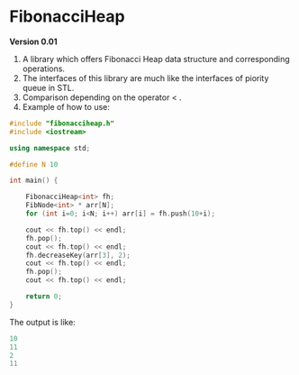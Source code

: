 FibonacciHeap
=============
<b>Version 0.01</b> <br>

1. A library which offers Fibonacci Heap data structure and corresponding operations.<br>
2. The interfaces of this library are much like the interfaces of piority queue in STL.<br>
3. Comparison depending on the operator < .<br>
4. Example of how to use:

````cpp
#include "fibonacciheap.h"
#include <iostream>

using namespace std;

#define N 10

int main() {

	FibonacciHeap<int> fh;	
	FibNode<int> * arr[N];	
	for (int i=0; i<N; i++) arr[i] = fh.push(10+i);

	cout << fh.top() << endl;
	fh.pop();
	cout << fh.top() << endl;
	fh.decreaseKey(arr[3], 2);
	cout << fh.top() << endl;
	fh.pop();
	cout << fh.top() << endl;

	return 0;
}

````

The output is like:
```cpp
10
11
2
11
```

